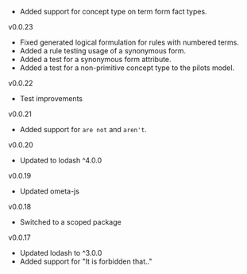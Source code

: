 * Added support for concept type on term form fact types.

v0.0.23

* Fixed generated logical formulation for rules with numbered terms.
* Added a rule testing usage of a synonymous form.
* Added a test for a synonymous form attribute.
* Added a test for a non-primitive concept type to the pilots model.

v0.0.22

* Test improvements

v0.0.21

* Added support for `are not` and `aren't`.

v0.0.20

* Updated to lodash ^4.0.0

v0.0.19

* Updated ometa-js

v0.0.18

* Switched to a scoped package

v0.0.17

* Updated lodash to ^3.0.0
* Added support for "It is forbidden that.."
